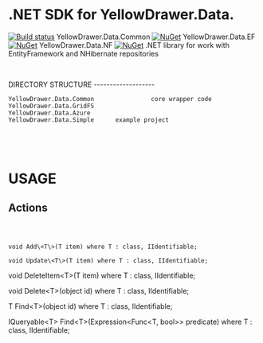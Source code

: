 .NET SDK for YellowDrawer.Data.
===============================

[![Build status](https://ci.appveyor.com/api/projects/status/hrvftvurr85l2lxq?svg=true)](https://ci.appveyor.com/project/AlexeyKharchenko/yellowdrawer-data)
YellowDrawer.Data.Common [![NuGet](https://img.shields.io/nuget/v/YellowDrawer.Data.Common.svg)](https://www.nuget.org/packages/YellowDrawer.Data.Common/)
YellowDrawer.Data.EF [![NuGet](https://img.shields.io/nuget/v/YellowDrawer.Data.EF.svg)](https://www.nuget.org/packages/YellowDrawer.Data.EF/)
YellowDrawer.Data.NF [![NuGet](https://img.shields.io/nuget/v/YellowDrawer.Data.NF.svg)](https://www.nuget.org/packages/YellowDrawer.Data.NF/)
.NET library for work with EntityFramework and NHibernate repositories

 

DIRECTORY STRUCTURE -------------------

~~~~~~~~~~~~~~~~~~~~~~~~~~~~~~~~~~~~~~~~~~~~~~~~~~~~~~~~~~~~~~~~~~~~~~~~~~~~~~~~
YellowDrawer.Data.Common                core wrapper code
YellowDrawer.Data.GridFS
YellowDrawer.Data.Azure
YellowDrawer.Data.Simple      example project

~~~~~~~~~~~~~~~~~~~~~~~~~~~~~~~~~~~~~~~~~~~~~~~~~~~~~~~~~~~~~~~~~~~~~~~~~~~~~~~~

 
-

USAGE
=====

Actions
-------

###  

    void Add\<T\>(T item) where T : class, IIdentifiable;

    void Update\<T\>(T item) where T : class, IIdentifiable;

void DeleteItem\<T\>(T item) where T : class, IIdentifiable;

void Delete\<T\>(object id) where T : class, IIdentifiable;

T Find\<T\>(object id) where T : class, IIdentifiable;

IQueryable\<T\> Find\<T\>(Expression\<Func\<T, bool\>\> predicate) where T :
class, IIdentifiable;
